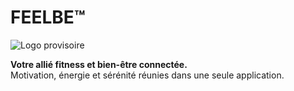 # FEELBE™

![Logo provisoire](brand/logo.png)

**Votre allié fitness et bien-être connectée.**  
Motivation, énergie et sérénité réunies dans une seule application.
